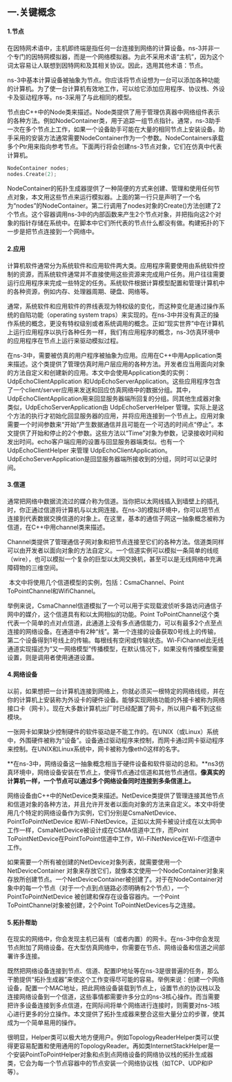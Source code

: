 ## 一.关键概念

#### 1.节点

​	在因特网术语中，主机即终端是指任何一台连接到网络的计算设备。ns-3并非一个专门的因特网模拟器，而是一个网络模拟器。为此不采用术语“主机”，因为这个词太容易让人联想到因特网和及其相关协议。因此，选用其他术语：节点。

​	ns-3中基本计算设备被抽象为节点。你应该将节点设想为一台可以添加各种功能的计算机。为了使一台计算机有效地工作，可以给它添加应用程序、协议栈、外设卡及驱动程序等。ns-3采用了与此相同的模型。

​	节点由C++中的Node类来描述。Node类提供了用于管理仿真器中网络组件表示的各种方法。例如NodeContainer类，用于追踪一组节点指针。通常，ns-3助手一次在多个节点上工作，如果一个设备助手可能在大量的相同节点上安装设备。助手采用的安装方法通常需要NodeContainer作为一个参数。NodeContainers承载多个Ptr<Node>用来指向参考节点。下面两行将会创建ns-3节点对象，它们在仿真中代表计算机。

```c++
NodeContainer nodes;
nodes.Create(2);
```

​	NodeContainer的拓扑生成器提供了一种简便的方式来创建、管理和使用任何节点对象，本文用这些节点来运行模拟器。上面的第一行只是声明了一个名为“nodes”的NodeContainer。第二行调用了nodes对象的Create()方法创建了2个节点。这个容器调用ns-3中的内部函数来产生2个节点对象，并把指向这2个对象的指针存储在系统中。在脚本中它们所代表的节点什么都没有做。构建拓扑的下一步是把节点连接到一个网络中。



#### 2.应用

​	计算机软件通常分为系统软件和应用软件两大类。应用程序需要使用由系统软件控制的资源，而系统软件通常并不直接使用这些资源来完成用户任务。用户往往需要运行应用程序来完成一些特定的任务。系统软件根据计算模型配置和管理计算机中的各种资源，例如内存、处理器周期、硬盘、网络等。

​	通常，系统软件和应用软件的界线表现为特权级的变化，而这种变化是通过操作系统的自陷功能（operating system traps）来实现的。在ns-3中并没有真正的操作系统的概念，更没有特权级别或者系统调用的概念。正如“现实世界”中在计算机上运行应用程序以执行各种任务一样，我们有应用程序的概念，ns-3仿真环境中的应用程序在节点上运行来驱动模拟过程。

​	在ns-3中，需要被仿真的用户程序被抽象为应用。应用在C++中用Application类来描述。这个类提供了管理仿真时用户层应用的各种方法。开发者应当用面向对象的方法自定义和创建新的应用。本文中会使用Application类的实例：UdpEchoClientApplication 和UdpEchoServerApplication。这些应用程序包含了一个client/server应用来发送和回应仿真网络中的数据分组。其中，UdpEchoClientApplication用来回显服务器端所回复的分组。同其他生成器对象类似，UdpEchoServerApplication由 UdpEchoServerHelper 管理。实际上是这个方法的执行才初始化回显服务器的应用，并将应用连接到一个节点上。应用对象需要一个时间参数来“开始”产生数据通信并且可能在一个可选的时间点“停止”。本文提供了开始和停止的2个参数。这些方法以“Time”对象为参数，记录接收时间和发出时间。echo客户端应用的设置与回显服务器端类似。也有一个UdpEchoClientHelper 来管理 UdpEchoClientApplication。UdpEchoServerApplication是回显服务器端所接收到的分组，同时可以记录时间。



#### 3.信道

​	通常把网络中数据流流过的媒介称为信道。当你把以太网线插入到墙壁上的插孔时，你正通过信道将计算机与以太网连接。在ns-3的模拟环境中，你可以把节点连接到代表数据交换信道的对象上。在这里，基本的通信子网这一抽象概念被称为信道，在C++中用channel类来描述。

​	Channel类提供了管理通信子网对象和把节点连接至它们的各种方法。信道类同样可以由开发者以面向对象的方法自定义。一个信道实例可以模拟一条简单的线缆（wire），也可以模拟一个复杂的巨型以太网交换机，甚至可以是无线网络中充满障碍物的三维空间。

​	本文中将使用几个信道模型的实例，包括：CsmaChannel、Point ToPointChannel和WifiChannel。

​	举例来说，CsmaChannel信道模拟了一个可以用于实现载波侦听多路访问通信子网中的媒介，这个信道具有和以太网相似的功能。Point ToPointChannel这个类代表一个简单的点对点信道，此通道上没有多点通信能力，可以有最多2个点至点连接的网络设备。在通道中有2种“线”。第一个连接的设备获取0号线上的传输，第二个设备得到1号线上的传输。每根线有空闲或传输状态。Wi-FiChannel此无线通道实现描述为“又一网络模型”传播模型，在默认情况下，如果没有传播模型需要设置，则是调用者使用通道设置。



#### 4.网络设备

​	以前，如果想把一台计算机连接到网络上，你就必须买一根特定的网络线缆，并在你的计算机上安装称为外设卡的硬件设备。能够实现网络功能的外接卡被称为网络接口卡（网卡）。现在大多数计算机出厂时已经配置了网卡，所以用户看不到这些模块。

​	一张网卡如果缺少控制硬件的软件驱动是不能工作的。在UNIX（或Linux）系统中，外围硬件被称为“设备”。设备通过驱动程序来控制，而网卡通过网卡驱动程序来控制。在UNIX和Linux系统中，网卡被称为像eth0这样的名字。

​	**在ns-3中，网络设备这一抽象概念相当于硬件设备和软件驱动的总和。**ns3仿真环境中，网络设备安装在节点上，使得节点通过信道和其他节点通信。**像真实的计算机一样，一个节点可以通过多个网络设备同时连接到多条信道上。**

​	网络设备由C++中的NetDevice类来描述。NetDevice类提供了管理连接其他节点和信道对象的各种方法，并且允许开发者以面向对象的方法来自定义。本文中将使用几个特定的网络设备作为实例，它们分别是CsmaNetDevice、PointToPointNetDevice 和Wi-FiNetDevice。正如以太网卡被设计成在以太网中工作一样，CsmaNetDevice被设计成在CSMA信道中工作，而Point ToPointNetDevice在PointToPoint信道中工作，Wi-FiNetNevice在Wi-Fi信道中工作。

​	如果需要一个所有被创建的NetDevice对象列表，就需要使用一个NetDeviceContainer 对象来存放它们，就像本文使用一个NodeContainer对象来存放所创建节点。一个NetDeviceContainer被创建了。对于在NodeContainer对象中的每一个节点（对于一个点到点链路必须明确有2个节点），一个PointToPointNetDevice 被创建和保存在设备容器内。一个Point ToPointChannel对象被创建，2个Point ToPointNetDevices与之连接。



#### 5.拓扑帮助

​	在现实的网络中，你会发现主机已装有（或者内置）的网卡。在ns-3中你会发现节点附加了网络设备。在大型仿真网络中，你需要在节点、网络设备和信道之间部署许多连接。

​	既然把网络设备连接到节点、信道、配置IP地址等在ns-3是很普遍的任务，那么干脆提供“拓扑生成器”来使这个工作变得尽可能的容易。举例来说：创建一个网络设备，配置一个MAC地址，把此网络设备装载到节点上，设置节点的协议栈以及连接网络设备到一个信道，这些事情都需要许多分立的ns-3核心操作。而当需要把许多设备连接到多点信道，在网际间将单个网络进行连接时，则需要对ns-3核心进行更多的分立操作。本文提供了拓扑生成器来整合这些大量分立的步骤，使其成为一个简单易用的操作。

​	很明显，Helper类可以极大地方便用户。例如TopologyReaderHelper类可以使得更容易配置和使用通用的TopologyReader。再如类InternetStackHelper是一个安装PointToPointHelper对象和点到点网络设备的网络协议栈的拓扑生成器类，它会为每一个节点容器中的节点安装一个网络协议栈（如TCP、UDP和IP等）。